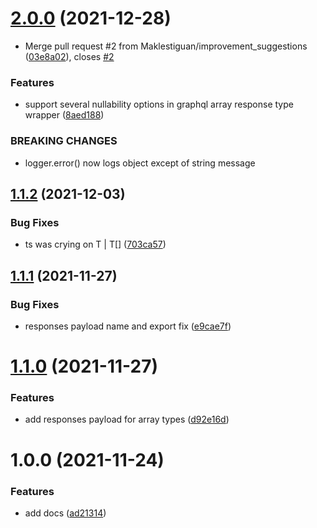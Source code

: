 # [2.0.0](https://github.com/temarusanov/nestjs-response-structure/compare/v1.1.2...v2.0.0) (2021-12-28)


* Merge pull request #2 from Maklestiguan/improvement_suggestions ([03e8a02](https://github.com/temarusanov/nestjs-response-structure/commit/03e8a020ab18faf123cc94c54a9bc6aef6c74876)), closes [#2](https://github.com/temarusanov/nestjs-response-structure/issues/2)


### Features

* support several nullability options in graphql array response type wrapper ([8aed188](https://github.com/temarusanov/nestjs-response-structure/commit/8aed18804d89ed2c01cb5feb94ab118619bb1587))


### BREAKING CHANGES

* logger.error() now logs object except of string message

## [1.1.2](https://github.com/temarusanov/nestjs-response-structure/compare/v1.1.1...v1.1.2) (2021-12-03)


### Bug Fixes

* ts was crying on T | T[] ([703ca57](https://github.com/temarusanov/nestjs-response-structure/commit/703ca57e9c21b19d194bb245125b690b9941b18c))

## [1.1.1](https://github.com/temarusanov/nestjs-response-structure/compare/v1.1.0...v1.1.1) (2021-11-27)


### Bug Fixes

* responses payload name and export fix ([e9cae7f](https://github.com/temarusanov/nestjs-response-structure/commit/e9cae7fb3e8aac3751ab12451643594dbbd4ad9d))

# [1.1.0](https://github.com/temarusanov/nestjs-response-structure/compare/v1.0.0...v1.1.0) (2021-11-27)


### Features

* add responses payload for array types ([d92e16d](https://github.com/temarusanov/nestjs-response-structure/commit/d92e16d339c3ebabc004a032a5a445f3aec34bbe))

# 1.0.0 (2021-11-24)


### Features

* add docs ([ad21314](https://github.com/temarusanov/nestjs-response-structure/commit/ad21314ce8298a61667264ce8afc99c7d2f6452c))
